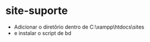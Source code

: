 # site-suporte

- Adicionar o diretôrio dentro de C:\xampp\htdocs\sites
- e instalar o script de bd
